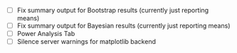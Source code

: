 - [ ] Fix summary output for Bootstrap results (currently just reporting means)
- [ ] Fix summary output for Bayesian results (currently just reporting means)
- [ ] Power Analysis Tab
- [ ] Silence server warnings for matplotlib backend